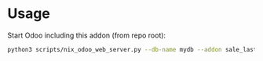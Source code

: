 # Usage

Start Odoo including this addon (from repo root):

```bash
python3 scripts/nix_odoo_web_server.py --db-name mydb --addon sale_last_price_info
```
